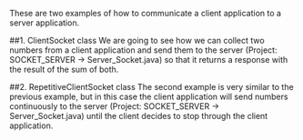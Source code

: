 These are two examples of how to communicate a client application to a server application. 

##1. ClientSocket class
We are going to see how we can collect two numbers from a client application and send them to the server (Project: SOCKET_SERVER -> Server_Socket.java) so that it returns a response with the result of the sum of both.

##2. RepetitiveClientSocket class
The second example is very similar to the previous example, but in this case the client application will send numbers continuously to the server (Project: SOCKET_SERVER -> Server_Socket.java) until the client decides to stop through the client application.



